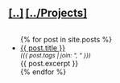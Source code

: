 <h2 style="display: inline-block"><a href="/">[..]</a></h2>
<h2 style="display: inline-block"><a href="/projects">[../Projects]</a></h2>
<ul>
  {% for post in site.posts %}
    <li>
      <a href="{{ post.url }}">{{ post.title }}</a>
      <small style="display: block; font-style: italic">
        ({{ post.tags | join: ", " }})
      </small>
      <div>{{ post.excerpt }}</div>
    </li>
  {% endfor %}
</ul>
